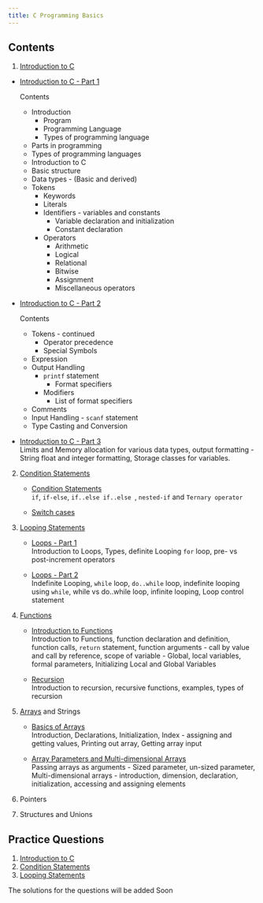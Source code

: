 ```yaml
---
title: C Programming Basics
---
```


## Contents

1. [Introduction to C](<Intro_to_C(1).html>)

- [Introduction to C - Part 1](<Intro_to_C(1).html>)

  Contents  

  - Introduction
    - Program
    - Programming Language
    - Types of programming language
  - Parts in programming
  - Types of programming languages
  - Introduction to C
  - Basic structure
  - Data types - (Basic and derived)
  - Tokens
    - Keywords
    - Literals
    - Identifiers - variables and constants
      - Variable declaration and initialization
      - Constant declaration
    - Operators
      - Arithmetic
      - Logical
      - Relational
      - Bitwise
      - Assignment
      - Miscellaneous operators

- [Introduction to C - Part 2](<Intro_to_C(2).html>)

   Contents  

  - Tokens - continued
    - Operator precedence
    - Special Symbols
  - Expression
  - Output Handling
    - `printf` statement
      - Format specifiers
    - Modifiers
      - List of format specifiers
  - Comments
  - Input Handling - `scanf` statement
  - Type Casting and Conversion

- [Introduction to C - Part 3](<Intro_to_C(3).html>)  
     Limits and Memory allocation for various data types, output formatting - String float and integer formatting, Storage classes for variables.

2. [Condition Statements](condition_statements.html)

   - [Condition Statements](condition_statements.html)  
     `if`, `if-else`, `if..else if..else `, `nested-if` and `Ternary operator`

   - [Switch cases](switch_case.html)

3. [Looping Statements](loops.html)

   - [Loops - Part 1](loops.html)  
     Introduction to Loops, Types, definite Looping `for` loop, pre- vs post-increment operators

   - [Loops - Part 2](indefinite_loops.html)  
     Indefinite Looping, `while` loop, `do..while` loop, indefinite looping using `while`, while vs do..while loop, infinite looping, Loop control statement

4. [Functions](functions.html)

   - [Introduction to Functions](functions.html)  
      Introduction to Functions, function declaration and definition, function calls, `return` statement, function arguments - call by value and call by reference, scope of variable - Global, local variables, formal parameters, Initializing Local and Global Variables

   - [Recursion](recursion.html)  
     Introduction to recursion, recursive functions, examples, types of recursion

5. [Arrays](arrays.html) and Strings

   - [Basics of Arrays](arrays.html)  
      Introduction, Declarations, Initialization, Index - assigning and getting values, Printing out array, Getting array input

   - [Array Parameters and Multi-dimensional Arrays](multi_dimensional_arrays.html)  
      Passing arrays as arguments - Sized parameter, un-sized parameter, Multi-dimensional arrays - introduction, dimension, declaration, initialization, accessing and assigning elements

6. Pointers
7. Structures and Unions

## Practice Questions

1. [Introduction to C](Practice_code1.html)
2. [Condition Statements](Practice_code2.html)
3. [Looping Statements](Practice_code3.html)

The solutions for the questions will be added Soon
